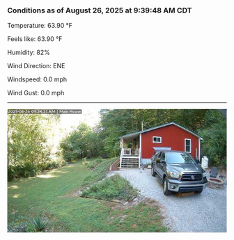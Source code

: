 ### Conditions as of August 26, 2025 at 9:39:48 AM CDT 

Temperature: 63.90 &deg;F

Feels like: 63.90 &deg;F

Humidity: 82%

Wind Direction: ENE

Windspeed: 0.0 mph

Wind Gust: 0.0 mph

---

<img src="./images/latest.jpeg"/>

